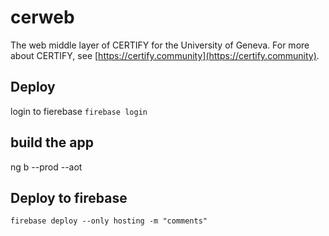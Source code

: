 # cerweb

The web middle layer of CERTIFY for the University of Geneva. For more about CERTIFY, see [https://certify.community](https://certify.community).

## Deploy

login to fierebase `firebase login`

## build the app

ng b --prod --aot

## Deploy to firebase

`firebase deploy --only hosting -m "comments"`
